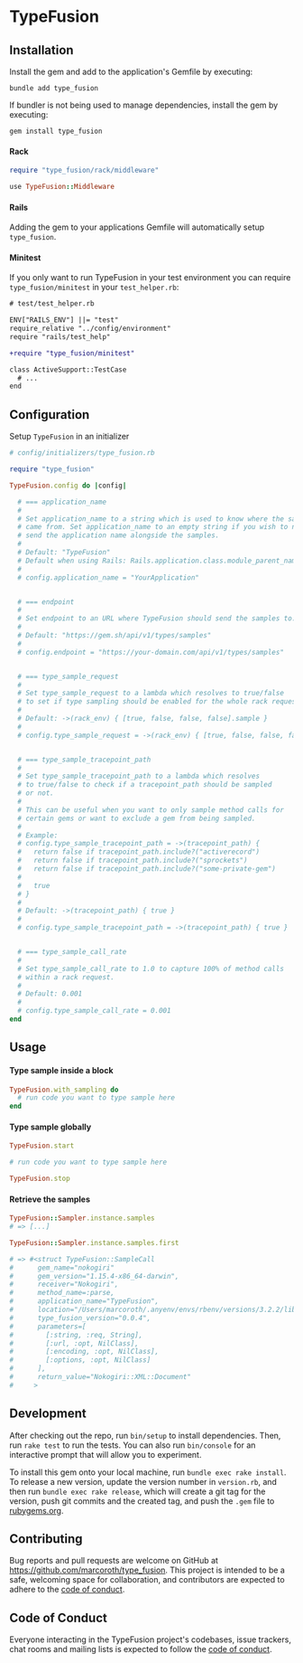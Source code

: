 # TypeFusion

## Installation

Install the gem and add to the application's Gemfile by executing:

```shell
bundle add type_fusion
```

If bundler is not being used to manage dependencies, install the gem by executing:

```shell
gem install type_fusion
```

#### Rack

```ruby
require "type_fusion/rack/middleware"

use TypeFusion::Middleware
```

#### Rails

Adding the gem to your applications Gemfile will automatically setup `type_fusion`.


#### Minitest

If you only want to run TypeFusion in your test environment you can require `type_fusion/minitest` in your `test_helper.rb`:

```diff
# test/test_helper.rb

ENV["RAILS_ENV"] ||= "test"
require_relative "../config/environment"
require "rails/test_help"

+require "type_fusion/minitest"

class ActiveSupport::TestCase
  # ...
end
```

## Configuration

Setup `TypeFusion` in an initializer

```ruby
# config/initializers/type_fusion.rb

require "type_fusion"

TypeFusion.config do |config|

  # === application_name
  #
  # Set application_name to a string which is used to know where the samples
  # came from. Set application_name to an empty string if you wish to not
  # send the application name alongside the samples.
  #
  # Default: "TypeFusion"
  # Default when using Rails: Rails.application.class.module_parent_name
  #
  # config.application_name = "YourApplication"


  # === endpoint
  #
  # Set endpoint to an URL where TypeFusion should send the samples to.
  #
  # Default: "https://gem.sh/api/v1/types/samples"
  #
  # config.endpoint = "https://your-domain.com/api/v1/types/samples"


  # === type_sample_request
  #
  # Set type_sample_request to a lambda which resolves to true/false
  # to set if type sampling should be enabled for the whole rack request.
  #
  # Default: ->(rack_env) { [true, false, false, false].sample }
  #
  # config.type_sample_request = ->(rack_env) { [true, false, false, false].sample }


  # === type_sample_tracepoint_path
  #
  # Set type_sample_tracepoint_path to a lambda which resolves
  # to true/false to check if a tracepoint_path should be sampled
  # or not.
  #
  # This can be useful when you want to only sample method calls for
  # certain gems or want to exclude a gem from being sampled.
  #
  # Example:
  # config.type_sample_tracepoint_path = ->(tracepoint_path) {
  #   return false if tracepoint_path.include?("activerecord")
  #   return false if tracepoint_path.include?("sprockets")
  #   return false if tracepoint_path.include?("some-private-gem")
  #
  #   true
  # }
  #
  # Default: ->(tracepoint_path) { true }
  #
  # config.type_sample_tracepoint_path = ->(tracepoint_path) { true }


  # === type_sample_call_rate
  #
  # Set type_sample_call_rate to 1.0 to capture 100% of method calls
  # within a rack request.
  #
  # Default: 0.001
  #
  # config.type_sample_call_rate = 0.001
end
```

## Usage

#### Type sample inside a block

```ruby
TypeFusion.with_sampling do
  # run code you want to type sample here
end
```

#### Type sample globally

```ruby
TypeFusion.start

# run code you want to type sample here

TypeFusion.stop
```

#### Retrieve the samples

```ruby
TypeFusion::Sampler.instance.samples
# => [...]
```

```ruby
TypeFusion::Sampler.instance.samples.first

# => #<struct TypeFusion::SampleCall
#      gem_name="nokogiri"
#      gem_version="1.15.4-x86_64-darwin",
#      receiver="Nokogiri",
#      method_name=:parse,
#      application_name="TypeFusion",
#      location="/Users/marcoroth/.anyenv/envs/rbenv/versions/3.2.2/lib/ruby/gems/3.2.0/gems/nokogiri-1.15.4-x86_64-darwin/lib/nokogiri.rb:43",
#      type_fusion_version="0.0.4",
#      parameters=[
#        [:string, :req, String],
#        [:url, :opt, NilClass],
#        [:encoding, :opt, NilClass],
#        [:options, :opt, NilClass]
#      ],
#      return_value="Nokogiri::XML::Document"
#     >
```

## Development

After checking out the repo, run `bin/setup` to install dependencies. Then, run `rake test` to run the tests. You can also run `bin/console` for an interactive prompt that will allow you to experiment.

To install this gem onto your local machine, run `bundle exec rake install`. To release a new version, update the version number in `version.rb`, and then run `bundle exec rake release`, which will create a git tag for the version, push git commits and the created tag, and push the `.gem` file to [rubygems.org](https://rubygems.org).

## Contributing

Bug reports and pull requests are welcome on GitHub at https://github.com/marcoroth/type_fusion. This project is intended to be a safe, welcoming space for collaboration, and contributors are expected to adhere to the [code of conduct](https://github.com/marcoroth/type_fusion/blob/main/CODE_OF_CONDUCT.md).

## Code of Conduct

Everyone interacting in the TypeFusion project's codebases, issue trackers, chat rooms and mailing lists is expected to follow the [code of conduct](https://github.com/marcoroth/type_fusion/blob/main/CODE_OF_CONDUCT.md).
